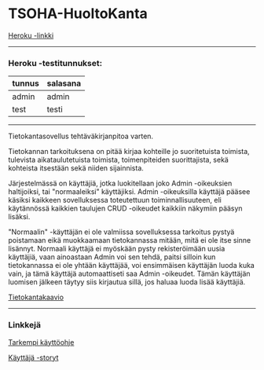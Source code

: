 # TSOHA-HuoltoKanta

[Heroku -linkki](https://tsoha-konekanta.herokuapp.com/)

---------------------------

### Heroku -testitunnukset:

tunnus | salasana |
---- | ----
admin | admin
test | testi


------------------------

Tietokantasovellus tehtäväkirjanpitoa varten.

Tietokannan tarkoituksena on pitää kirjaa kohteille jo suoritetuista toimista, tulevista aikataulutetuista toimista, toimenpiteiden suorittajista, sekä kohteista itsestään sekä niiden sijainnista.

Järjestelmässä on käyttäjiä, jotka luokitellaan joko Admin -oikeuksien haltijoiksi, tai "normaaleiksi" käyttäjiksi.
Admin -oikeuksilla käyttäjä pääsee käsiksi kaikkeen sovelluksessa toteutettuun toiminnallisuuteen, eli käytännössä kaikkien taulujen CRUD -oikeudet kaikkiin näkymiin pääsyn lisäksi.

"Normaalin" -käyttäjän ei ole valmiissa sovelluksessa tarkoitus pystyä poistamaan eikä muokkaamaan tietokannassa mitään, mitä ei ole itse sinne lisännyt. Normaali käyttäjä ei myöskään pysty rekisteröimään uusia käyttäjiä, vaan ainoastaan Admin voi sen tehdä, paitsi silloin kun tietokannassa ei ole yhtään käyttäjää, voi ensimmäisen käyttäjän luoda kuka vain, ja tämä käyttäjä automaattiseti saa Admin -oikeudet. Tämän käyttäjän luomisen jälkeen täytyy siis kirjautua sillä, jos haluaa luoda lisää käyttäjiä.

[Tietokantakaavio](../master/documentation/Kaaviot/TSOHA-HuoltoKanta-TietokantaKaavio-smaller.png)


--------------------------


### Linkkejä

[Tarkempi käyttöohje](..master/documentation/ohje.md)

[Käyttäjä -storyt](../master/documentation/User-storyt/Käyttäjä.md)

